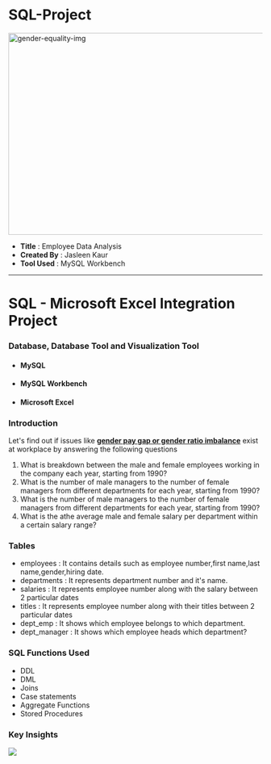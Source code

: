 # SQL-Project

<img src="https://cdn.winsightmedia.com/platform/files/public/2018-04/background/400x600/gender-equality_1524505445.jpg" alt="gender-equality-img" height="400" width="1000">

<ul>
  <li><b>Title</b>&nbsp:&nbspEmployee Data Analysis 
  <li><b>Created By</b>&nbsp:&nbspJasleen Kaur
  <li><b>Tool Used</b>&nbsp:&nbspMySQL Workbench
 </ul>
 
 <hr>
 
 <h1>SQL - Microsoft Excel Integration Project</h1>
 <h3>Database, Database Tool and Visualization Tool</h3>
 <ul>
  <li><h4>MySQL</h2></li>
  <li><h4>MySQL Workbench</h2></li>
  <li><h4>Microsoft Excel</h2></li>
  </ul>
  
  <h3>Introduction</h3>
  <p>Let's find out if issues like <u><b>gender pay gap or gender ratio imbalance</b></u> exist at workplace by answering the following questions</p>
  <ol>
  <li>What is breakdown between the male and female employees working in the company each year, starting from 1990?</li>
  <li>What is the number of male managers to the number of female managers from different departments for each year, starting from 1990?</li>
  <li>What is the number of male managers to the number of female managers from different departments for each year, starting from 1990?</li>
  <li>What is the athe average male and female salary per department within a certain salary range?</li>
  </ol>
  
  <h3>Tables</h3>
  <ul>
  <li>employees : It contains details such as employee number,first name,last name,gender,hiring date.</li>
  <li>departments : It represents department number and it's name.</li>
  <li>salaries : It represents employee number along with the salary between 2 particular dates</li>
  <li>titles : It represents employee number along with their titles between 2 particular dates</li>
  <li>dept_emp : It shows which employee belongs to which department.</li>
  <li>dept_manager : It shows which employee heads which department?</li>
  </ul>
  
  <h3>SQL Functions Used</h3>
  <ul>
  <li>DDL</li>
  <li>DML</li>
  <li>Joins</li>
  <li>Case statements</li>
  <li>Aggregate Functions</li>
  <li>Stored Procedures</li>
  </ul>
  
  <h3>Key Insights</h3>
  <img src="G:/My Drive/Wix Portfolio Projects/SQL Project/Task-1.jpg">
  
  
  
